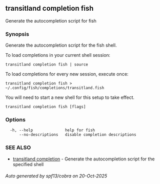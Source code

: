 ## transitland completion fish

Generate the autocompletion script for fish

### Synopsis

Generate the autocompletion script for the fish shell.

To load completions in your current shell session:

	transitland completion fish | source

To load completions for every new session, execute once:

	transitland completion fish > ~/.config/fish/completions/transitland.fish

You will need to start a new shell for this setup to take effect.


```
transitland completion fish [flags]
```

### Options

```
  -h, --help              help for fish
      --no-descriptions   disable completion descriptions
```

### SEE ALSO

* [transitland completion](transitland_completion.md)	 - Generate the autocompletion script for the specified shell

###### Auto generated by spf13/cobra on 20-Oct-2025
